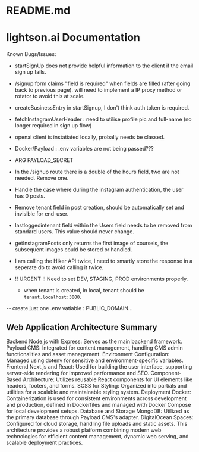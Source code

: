 # README.md

# lightson.ai Documentation

Known Bugs/Issues:
- startSignUp does not provide helpful information to the client if the email sign up fails.
- /signup form claims "field is required" when fields are filled (after going back to previous page).
will need to implement a IP proxy method or rotator to avoid this at scale.
- createBusinessEntry in startSignup, I don't think auth token is required.

- fetchInstagramUserHeader : need to utilise profile pic and full-name (no longer required in sign up flow)

- openai client is instatiated locally, probally needs be classed.

- Docker/Payload : .env variables are not being passed???
- ARG PAYLOAD_SECRET 

- In the /signup route there is a double of the hours field, two are not needed. Remove one.

- Handle the case where during the instagram authentication, the user has 0 posts.

- Remove tenant field in post creation, should be automatically set and invisible for end-user.

- lastloggedintenant field within the Users field needs to be removed from standard users. This value should never change. 

- getInstagramPosts only returns the first image of coursels, the subsequent images could be stored or handled.

- I am calling the Hiker API twice, I need to smartly store the response in a seperate db to avoid calling it twice. 

- !! URGENT !! Need to set DEV, STAGING, PROD environments properly.
    - when tenant is created, in local, tenant should be `tenant.localhost:3000`.


-- create just one .env vatiable : PUBLIC_DOMAIN...
##


## Web Application Architecture Summary
Backend
Node.js with Express: Serves as the main backend framework.
Payload CMS: Integrated for content management, handling CMS admin functionalities and asset management.
Environment Configuration: Managed using dotenv for sensitive and environment-specific variables.
Frontend
Next.js and React: Used for building the user interface, supporting server-side rendering for improved performance and SEO.
Component-Based Architecture: Utilizes reusable React components for UI elements like headers, footers, and forms.
SCSS for Styling: Organized into partials and utilities for a scalable and maintainable styling system.
Deployment
Docker: Containerization is used for consistent environments across development and production, defined in Dockerfiles and managed with Docker Compose for local development setups.
Database and Storage
MongoDB: Utilized as the primary database through Payload CMS's adapter.
DigitalOcean Spaces: Configured for cloud storage, handling file uploads and static assets.
This architecture provides a robust platform combining modern web technologies for efficient content management, dynamic web serving, and scalable deployment practices.

